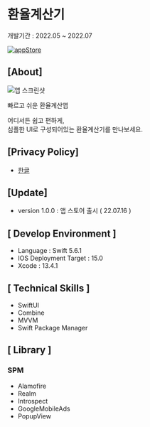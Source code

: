 # 환율계산기

개발기간 : 2022.05 ~ 2022.07

[![appStore](https://user-images.githubusercontent.com/50910456/173174832-7d395623-ceb3-4796-b718-22e550af6934.svg)](https://apps.apple.com/app/%ED%99%98%EC%9C%A8%EA%B3%84%EC%82%B0%EA%B8%B0-%EB%B9%A0%EB%A5%B4%EA%B3%A0-%EC%89%AC%EC%9A%B4-%ED%99%98%EC%9C%A8-%EA%B3%84%EC%82%B0%EA%B8%B0/id1634926556)

## [About]

![앱 스크린샷](https://user-images.githubusercontent.com/50417461/179344993-2b404be6-23f0-400e-961b-04b23ba3f747.png)

빠르고 쉬운 환율계산앱

어디서든 쉽고 편하게,<br>
심플한 UI로 구성되어있는 환율계산기를 만나보세요.

## [Privacy Policy]
- [한글](https://github.com/honghoker/exchange_rate_calculator/blob/main/PrivacyPolicy/ko.md)

## [Update]
- version 1.0.0 : 앱 스토어 출시 ( 22.07.16 )

## [ Develop Environment ]
- Language : Swift 5.6.1
- IOS Deployment Target : 15.0   
- Xcode : 13.4.1

## [ Technical Skills ]
- SwiftUI
- Combine
- MVVM
- Swift Package Manager

## [ Library ]
### SPM
- Alamofire
- Realm
- Introspect
- GoogleMobileAds
- PopupView
